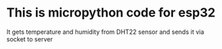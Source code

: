# This is micropython code for esp32

It gets temperature and humidity from DHT22 sensor and sends it via socket to server